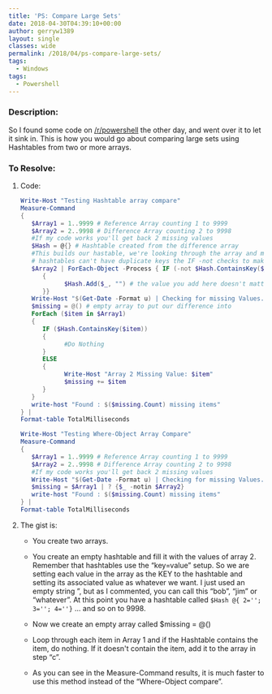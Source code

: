 ```yaml
---
title: 'PS: Compare Large Sets'
date: 2018-04-30T04:39:10+00:00
author: gerryw1389
layout: single
classes: wide
permalink: /2018/04/ps-compare-large-sets/
tags:
  - Windows
tags:
  - Powershell
---
```

<!--more-->

### Description:

So I found some code on [/r/powershell](https://reddit.com/r/powershell) the other day, and went over it to let it sink in. This is how you would go about comparing large sets using Hashtables from two or more arrays.

### To Resolve:

1. Code:

   ```powershell
   Write-Host "Testing Hashtable array compare"
   Measure-Command 
   {
      $Array1 = 1..9999 # Reference Array counting 1 to 9999
      $Array2 = 2..9998 # Difference Array counting 2 to 9998
      #If my code works you'll get back 2 missing values
      $Hash = @{} # Hashtable created from the difference array
      #This builds our hastable, we're looking through the array and mapping the values and keys to $Hash
      # hashtables can't have duplicate keys the IF -not checks to make sure it doesn't exist already
      $Array2 | ForEach-Object -Process { IF (-not $Hash.ContainsKey($_))
         {
               $Hash.Add($_, "") # the value you add here doesn't matter, I like to do "" but you can easily to "some value", "Bob", or "Jim"
         }} 
      Write-Host "$(Get-Date -Format u) | Checking for missing Values..."
      $missing = @() # empty array to put our difference into
      ForEach ($item in $Array1)
      {
         IF ($Hash.ContainsKey($item))
         {
               #Do Nothing
         }
         ELSE
         {
               Write-Host "Array 2 Missing Value: $item"
               $missing += $item
         }
      }
      write-host "Found : $($missing.Count) missing items"
   } | 
   Format-table TotalMilliseconds 

   Write-Host "Testing Where-Object Array Compare"
   Measure-Command 
   {
      $Array1 = 1..9999 # Reference Array counting 1 to 9999
      $Array2 = 2..9998 # Difference Array counting 2 to 9998
      #If my code works you'll get back 2 missing values
      Write-Host "$(Get-Date -Format u) | Checking for missing Values..."
      $missing = $Array1 | ? {$_ -notin $Array2}
      write-host "Found : $($missing.Count) missing items"
   } | 
   Format-table TotalMilliseconds
   ```

2. The gist is:

   - You create two arrays.

   - You create an empty hashtable and fill it with the values of array 2. Remember that hashtables use the &#8220;key=value&#8221; setup. So we are setting each value in the array as the KEY to the hashtable and setting its associated value as whatever we want. I just used an empty string &#8221;, but as I commented, you can call this &#8220;bob&#8221;, &#8220;jim&#8221; or &#8220;whatever&#8221;. At this point you have a hashtable called `$Hash @{ 2=''; 3=''; 4=''}` ... and so on to 9998.

   - Now we create an empty array called $missing = @()

   - Loop through each item in Array 1 and if the Hashtable contains the item, do nothing. If it doesn't contain the item, add it to the array in step &#8220;c&#8221;.

   - As you can see in the Measure-Command results, it is much faster to use this method instead of the &#8220;Where-Object compare&#8221;.